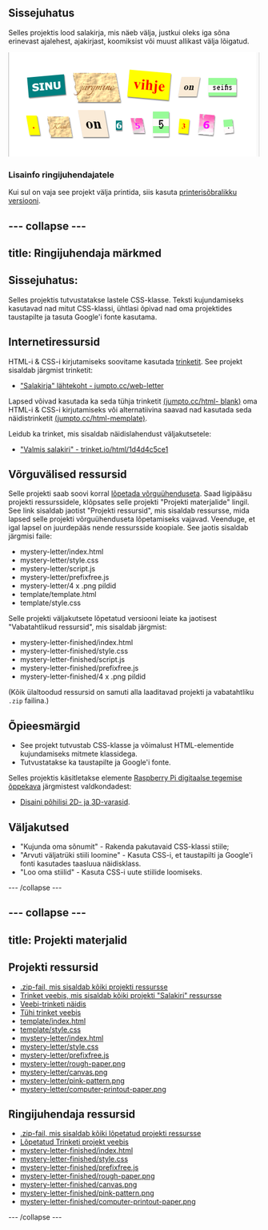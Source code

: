 ## Sissejuhatus

Selles projektis lood salakirja, mis näeb välja, justkui oleks iga sõna erinevast ajalehest, ajakirjast, koomiksist või muust allikast välja lõigatud.

![kuvatõmmis](images/letter-final.png)

### Lisainfo ringijuhendajatele

Kui sul on vaja see projekt välja printida, siis kasuta [printerisõbralikku versiooni](https://projects.raspberrypi.org/et-EE/projects/mystery-letter/print).

--- collapse ---
---
title: Ringijuhendaja märkmed
---

## Sissejuhatus:

Selles projektis tutvustatakse lastele CSS-klasse. Teksti kujundamiseks kasutavad nad mitut CSS-klassi, ühtlasi õpivad nad oma projektides taustapilte ja tasuta Google'i fonte kasutama.

## Internetiressursid

HTML-i & CSS-i kirjutamiseks soovitame kasutada [trinketit](https://trinket.io/). See projekt sisaldab järgmist trinketit:

* ["Salakirja" lähtekoht - jumpto.cc/web-letter](https://trinket.io/html/ec8b225db8)

Lapsed võivad kasutada ka seda tühja trinketit [(jumpto.cc/html- blank)](http://jumpto.cc/html-blank) oma HTML-i & CSS-i kirjutamiseks või alternatiivina saavad nad kasutada seda näidistrinketit [(jumpto.cc/html-memplate)](http://jumpto.cc/html-template).

Leidub ka trinket, mis sisaldab näidislahendust väljakutsetele:

* ["Valmis salakiri" - trinket.io/html/1d4d4c5ce1](https://trinket.io/html/20199d4953)

## Võrguvälised ressursid

Selle projekti saab soovi korral [lõpetada võrguühenduseta](https://www.codeclubprojects.org/en-GB/resources/webdev-working-offline/). Saad ligipääsu projekti ressurssidele, klõpsates selle projekti "Projekti materjalide" lingil. See link sisaldab jaotist "Projekti ressursid", mis sisaldab ressursse, mida lapsed selle projekti võrguühenduseta lõpetamiseks vajavad. Veenduge, et igal lapsel on juurdepääs nende ressursside koopiale. See jaotis sisaldab järgmisi faile:

* mystery-letter/index.html
* mystery-letter/style.css
* mystery-letter/script.js
* mystery-letter/prefixfree.js
* mystery-letter/4 x .png pildid
* template/template.html
* template/style.css

Selle projekti väljakutsete lõpetatud versiooni leiate ka jaotisest "Vabatahtlikud ressursid", mis sisaldab järgmist:

* mystery-letter-finished/index.html
* mystery-letter-finished/style.css
* mystery-letter-finished/script.js
* mystery-letter-finished/prefixfree.js
* mystery-letter-finished/4 x .png pildid

(Kõik ülaltoodud ressursid on samuti alla laaditavad projekti ja vabatahtliku `.zip` failina.)

## Õpieesmärgid

* See projekt tutvustab CSS-klasse ja võimalust HTML-elementide kujundamiseks mitmete klassidega.
* Tutvustatakse ka taustapilte ja Google'i fonte. 

Selles projektis käsitletakse elemente [Raspberry Pi digitaalse tegemise õppekava](http://rpf.io/curriculum) järgmistest valdkondadest:

* [Disaini põhilisi 2D- ja 3D-varasid](https://www.raspberrypi.org/curriculum/design/creator).

## Väljakutsed

* "Kujunda oma sõnumit" - Rakenda pakutavaid CSS-klassi stiile;
* "Arvuti väljatrüki stiili loomine" - Kasuta CSS-i, et taustapilti ja Google'i fonti kasutades taasluua näidisklass. 
* "Loo oma stiilid" - Kasuta CSS-i uute stiilide loomiseks.

--- /collapse ---

--- collapse ---
---
title: Projekti materjalid
---

## Projekti ressursid

* [.zip-fail, mis sisaldab kõiki projekti ressursse](resources/letter-project-resources.zip)
* [Trinket veebis, mis sisaldab kõiki projekti "Salakiri" ressursse](https://trinket.io/html/ec8b225db8)
* [Veebi-trinketi näidis](http://jumpto.cc/trinket-template)
* [Tühi trinket veebis](http://jumpto.cc/trinket-blank)
* [template/index.html](resources/template-index.html)
* [template/style.css](resources/template-style.css)
* [mystery-letter/index.html](resources/mystery-letter-index.html)
* [mystery-letter/style.css](resources/mystery-letter-style.css)
* [mystery-letter/prefixfree.js](resources/mystery-letter-prefixfree.js)
* [mystery-letter/rough-paper.png](resources/mystery-letter-rough-paper.png)
* [mystery-letter/canvas.png](resources/mystery-letter-canvas.png)
* [mystery-letter/pink-pattern.png](resources/mystery-letter-pink-pattern.png)
* [mystery-letter/computer-printout-paper.png](resources/mystery-letter-computer-printout-paper.png)

## Ringijuhendaja ressursid

* [.zip-fail, mis sisaldab kõiki lõpetatud projekti ressursse](resources/letter-volunteer-resources.zip)
* [Lõpetatud Trinketi projekt veebis](https://trinket.io/html/20199d4953)
* [mystery-letter-finished/index.html](resources/mystery-letter-finished-index.html)
* [mystery-letter-finished/style.css](resources/mystery-letter-finished-style.css)
* [mystery-letter-finished/prefixfree.js](resources/mystery-letter-finished-prefixfree.js)
* [mystery-letter-finished/rough-paper.png](resources/mystery-letter-finished-rough-paper.png)
* [mystery-letter-finished/canvas.png](resources/mystery-letter-finished-canvas.png)
* [mystery-letter-finished/pink-pattern.png](resources/mystery-letter-finished-pink-pattern.png)
* [mystery-letter-finished/computer-printout-paper.png](resources/mystery-letter-finished-computer-printout-paper.png)

--- /collapse ---